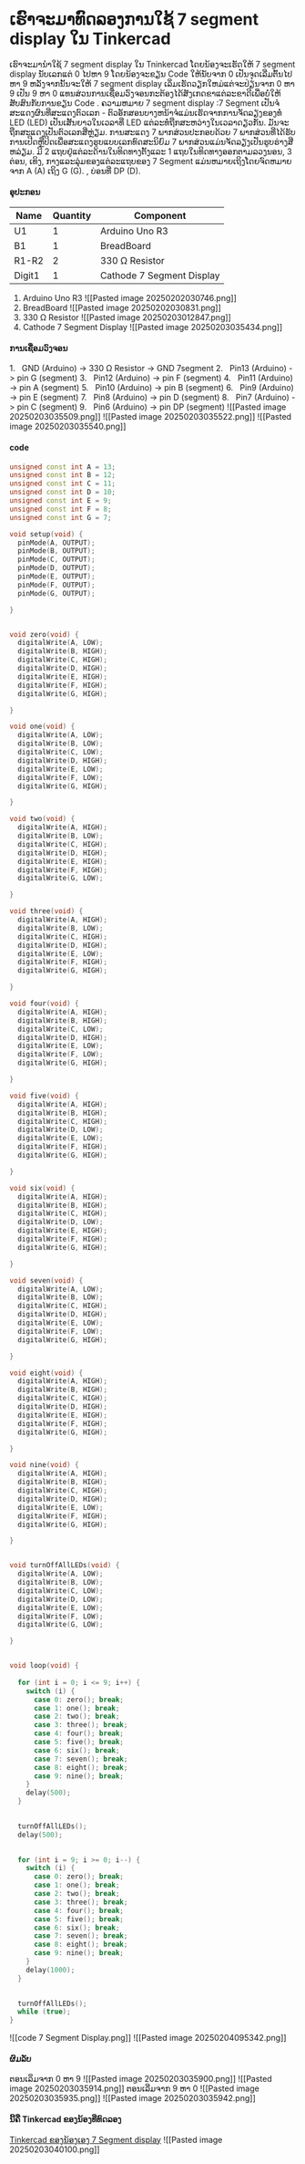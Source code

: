 # ເຮົາຈະມາທົດລອງການໃຊ້ 7 segment display ໃນ Tinkercad
ເຮົາຈະມານຳໃຊ້ 7 segment display ໃນ Tninkercad ໂດຍນ້ອງຈະເຮັດໃຫ້ 7 segment display ນັບເລກແຕ່ 0 ໄປຫາ 9 ໂດຍນ້ອງຈະຂຽນ Code ໃຫ້ນັບຈາກ 0 ເປັນຈຸດເລີ່ມຕົ້ນໄປຫາ 9 ຫລັງຈາກນັ້ນຈະໃຫ້ 7 segment display ເລິ່ມເຮັດວຽກໃຫມ່ແຕ່ຈະປ່ຽນຈາກ 0 ຫາ 9 ເປັນ 9 ຫາ 0 ແທນສ່ວນການເຊື່ອມວົງຈອນກະຕ້ອງໄດ້ສັງເກດຂາແຕ່ລະຂາດີເພື່ອບໍ່ໃຫ້ສັບສົນກັບການຂຽນ Code .
ຄວາມຫມາຍ 7 segment display :7 Segment ເປັນຈໍສະແດງຜົນທີ່ສະແດງຕົວເລກ - ຕົວອັກສອນບາງຫນ້າຈໍແມ່ນເຮັດຈາກການຈັດລຽງຂອງທໍ່ LED (LED) ເປັນເສັ້ນຍາວໃນເວລາທີ່ LED ແຕ່ລະທໍ່ຖືກສະຫວ່າງໃນເວລາດຽວກັນ. ມັນຈະຖືກສະແດງເປັນຕົວເລກສີ່ຫຼ່ຽມ.
 ການ​ສະ​ແດງ 7 ພາກ​ສ່ວນ​ປະ​ກອບ​ດ້ວຍ 7 ພາກ​ສ່ວນ​ທີ່​ໄດ້​ຮັບ​ການ​ເປີດ​ຫຼື​ປິດ​ເພື່ອ​ສະ​ແດງ​ຮູບ​ແບບ​ເລກ​ທົດ​ສະ​ນິ​ຍົມ 7 ພາກ​ສ່ວນ​ແມ່ນ​ຈັດ​ລຽງ​ເປັນ​ຮູບ​ຮ່າງ​ສີ່​ຫລ່ຽມ​. ມີ 2 ແຖບຢູ່ແຕ່ລະດ້ານໃນທິດທາງຕັ້ງແລະ 1 ແຖບໃນທິດທາງອອກຕາມລວງນອນ, 3 ຕ່ອນ, ເທິງ, ກາງແລະລຸ່ມຂອງແຕ່ລະແຖບຂອງ 7 Segment ແມ່ນຫມາຍເຖິງໂດຍຈົດຫມາຍຈາກ A (A) ເຖິງ G (G). , ບ່ອນທີ່ DP (D).
#### ອຸປະກອນ
| Name   | Quantity | Component                 |
| ------ | -------- | ------------------------- |
| U1     | 1        | Arduino Uno R3            |
| B1     | 1        | BreadBoard                |
| R1-R2  | 2        | 330 Ω Resistor            |
| Digit1 | 1        | Cathode 7 Segment Display |
1. Arduino Uno R3
![[Pasted image 20250202030746.png]]
2. BreadBoard
![[Pasted image 20250202030831.png]]
3. 330 Ω Resistor
![[Pasted image 20250203012847.png]]
4. Cathode 7 Segment Display
![[Pasted image 20250203035434.png]]
#### ການເຊື່ອມວົງຈອນ
1.   GND (Arduino) -> 330 Ω Resistor -> GND 7segment
2.   Pin13 (Arduino) -> pin G (segment)
3.   Pin12 (Arduino) -> pin F (segment)
4.   Pin11 (Arduino) -> pin A (segment)
5.   Pin10 (Arduino) -> pin B (segment)
6.   Pin9 (Arduino) -> pin E (segment)
7.   Pin8 (Arduino) -> pin D (segment)
8.   Pin7 (Arduino) -> pin C (segment)
9.   Pin6 (Arduino) -> pin DP (segment)
![[Pasted image 20250203035509.png]]
![[Pasted image 20250203035522.png]]
![[Pasted image 20250203035540.png]]
#### code
```c++
unsigned const int A = 13;
unsigned const int B = 12;
unsigned const int C = 11;
unsigned const int D = 10;
unsigned const int E = 9;
unsigned const int F = 8;
unsigned const int G = 7;

void setup(void) {
  pinMode(A, OUTPUT);
  pinMode(B, OUTPUT);
  pinMode(C, OUTPUT);
  pinMode(D, OUTPUT);
  pinMode(E, OUTPUT);
  pinMode(F, OUTPUT);
  pinMode(G, OUTPUT);

}


void zero(void) {
  digitalWrite(A, LOW);
  digitalWrite(B, HIGH);
  digitalWrite(C, HIGH);
  digitalWrite(D, HIGH);
  digitalWrite(E, HIGH);
  digitalWrite(F, HIGH);
  digitalWrite(G, HIGH);

}

void one(void) {
  digitalWrite(A, LOW);
  digitalWrite(B, LOW);
  digitalWrite(C, LOW);
  digitalWrite(D, HIGH);
  digitalWrite(E, LOW);
  digitalWrite(F, LOW);
  digitalWrite(G, HIGH);

}

void two(void) {
  digitalWrite(A, HIGH);
  digitalWrite(B, LOW);
  digitalWrite(C, HIGH);
  digitalWrite(D, HIGH);
  digitalWrite(E, HIGH);
  digitalWrite(F, HIGH);
  digitalWrite(G, LOW);

}

void three(void) {
  digitalWrite(A, HIGH);
  digitalWrite(B, LOW);
  digitalWrite(C, HIGH);
  digitalWrite(D, HIGH);
  digitalWrite(E, LOW);
  digitalWrite(F, HIGH);
  digitalWrite(G, HIGH);

}

void four(void) {
  digitalWrite(A, HIGH);
  digitalWrite(B, HIGH);
  digitalWrite(C, LOW);
  digitalWrite(D, HIGH);
  digitalWrite(E, LOW);
  digitalWrite(F, LOW);
  digitalWrite(G, HIGH);

}

void five(void) {
  digitalWrite(A, HIGH);
  digitalWrite(B, HIGH);
  digitalWrite(C, HIGH);
  digitalWrite(D, LOW);
  digitalWrite(E, LOW);
  digitalWrite(F, HIGH);
  digitalWrite(G, HIGH);

}

void six(void) {
  digitalWrite(A, HIGH);
  digitalWrite(B, HIGH);
  digitalWrite(C, HIGH);
  digitalWrite(D, LOW);
  digitalWrite(E, HIGH);
  digitalWrite(F, HIGH);
  digitalWrite(G, HIGH);

}

void seven(void) {
  digitalWrite(A, LOW);
  digitalWrite(B, LOW);
  digitalWrite(C, HIGH);
  digitalWrite(D, HIGH);
  digitalWrite(E, LOW);
  digitalWrite(F, LOW);
  digitalWrite(G, HIGH);

}

void eight(void) {
  digitalWrite(A, HIGH);
  digitalWrite(B, HIGH);
  digitalWrite(C, HIGH);
  digitalWrite(D, HIGH);
  digitalWrite(E, HIGH);
  digitalWrite(F, HIGH);
  digitalWrite(G, HIGH);

}

void nine(void) {
  digitalWrite(A, HIGH);
  digitalWrite(B, HIGH);
  digitalWrite(C, HIGH);
  digitalWrite(D, HIGH);
  digitalWrite(E, LOW);
  digitalWrite(F, HIGH);
  digitalWrite(G, HIGH);

}


void turnOffAllLEDs(void) {
  digitalWrite(A, LOW);
  digitalWrite(B, LOW);
  digitalWrite(C, LOW);
  digitalWrite(D, LOW);
  digitalWrite(E, LOW);
  digitalWrite(F, LOW);
  digitalWrite(G, LOW);

}


void loop(void) {
 
  for (int i = 0; i <= 9; i++) {
    switch (i) {
      case 0: zero(); break;
      case 1: one(); break;
      case 2: two(); break;
      case 3: three(); break;
      case 4: four(); break;
      case 5: five(); break;
      case 6: six(); break;
      case 7: seven(); break;
      case 8: eight(); break;
      case 9: nine(); break;
    }
    delay(500); 
  }

  
  turnOffAllLEDs();
  delay(500);

 
  for (int i = 9; i >= 0; i--) {
    switch (i) {
      case 0: zero(); break;
      case 1: one(); break;
      case 2: two(); break;
      case 3: three(); break;
      case 4: four(); break;
      case 5: five(); break;
      case 6: six(); break;
      case 7: seven(); break;
      case 8: eight(); break;
      case 9: nine(); break;
    }
    delay(1000); 
  }

 
  turnOffAllLEDs();
  while (true); 
}
```
![[code 7 Segment Display.png]]
![[Pasted image 20250204095342.png]]
#### ຜົມລັບ
ຕອນເລິ່ມຈາກ 0 ຫາ 9
![[Pasted image 20250203035900.png]]
![[Pasted image 20250203035914.png]]
ຕອນເລີ່ມຈາກ 9 ຫາ 0
![[Pasted image 20250203035935.png]]
![[Pasted image 20250203035942.png]]
#### ນີ້ຄື Tinkercad ຂອງນ້ອງທີ່ທົດລອງ
[Tinkercad ຂອງນ້ອງເອງ 7 Segment display](https://www.tinkercad.com/things/heZ0OTKvVHI-super-rottis?sharecode=Cf3zC0Ajd6TU9WrDYbN_J8YScH4JAgZ9ju3eT3tyhJ8)
![[Pasted image 20250203040100.png]]
